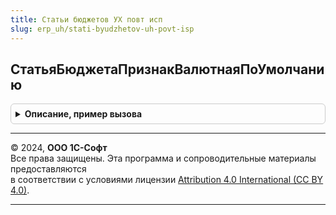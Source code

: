 ```yaml
---
title: Статьи бюджетов УХ повт исп
slug: erp_uh/stati-byudzhetov-uh-povt-isp
---
```



## СтатьяБюджетаПризнакВалютнаяПоУмолчанию
<details style="margin: 1em 0; padding: 0.5em; border: 1px solid #ccc; border-radius: 6px;">

<summary style="font-weight: bold; cursor: pointer;">Описание, пример вызова</summary>

```bsl

Функция СтатьяБюджетаПризнакВалютнаяПоУмолчанию(СтатьяБюджета) Экспорт
```

Пример вызова
```bsl
Результат = СтатьиБюджетовУХПовтИсп.СтатьяБюджетаПризнакВалютнаяПоУмолчанию(СтатьяБюджета) 
```
</details>

---

© 2024, **ООО 1С-Софт**  
Все права защищены. Эта программа и сопроводительные материалы предоставляются  
в соответствии с условиями лицензии [Attribution 4.0 International (CC BY 4.0)](https://creativecommons.org/licenses/by/4.0/legalcode).

---
